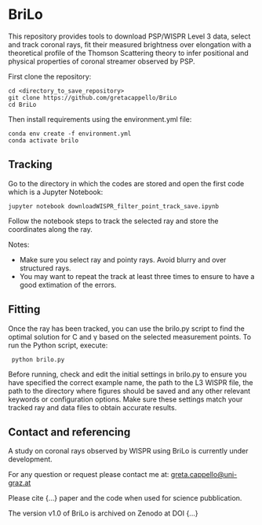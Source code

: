  # BriLo
This repository provides tools to download PSP/WISPR Level 3 data, select and track coronal rays, fit their measured brightness over elongation with a theoretical profile of the Thomson Scattering theory to infer positional and physical properties of coronal streamer observed by PSP.

First clone the repository:

    cd <directory_to_save_repository>
    git clone https://github.com/gretacappello/BriLo
    cd BriLo
   
Then install requirements using the environment.yml file:

    conda env create -f environment.yml
    conda activate brilo


Tracking
-----
Go to the directory in which the codes are stored and open the first code which is a Jupyter Notebook:

    jupyter notebook downloadWISPR_filter_point_track_save.ipynb

Follow the notebook steps to track the selected ray and store the coordinates along the ray.

Notes:
- Make sure you select ray and pointy rays. Avoid blurry and over structured rays.
- You may want to repeat the track at least three times to ensure to have a good extimation of the errors.

Fitting
-----
Once the ray has been tracked, you can use the brilo.py script to find the optimal solution for C and γ based on the selected measurement points. To run the Python script, execute:

     python brilo.py

Before running, check and edit the initial settings in brilo.py to ensure you have specified the correct example name, the path to the L3 WISPR file, the path to the directory where figures should be saved and any other relevant keywords or configuration options. Make sure these settings match your tracked ray and data files to obtain accurate results.


Contact and referencing
-----
A study on coronal rays observed by WISPR using BriLo is currently under development.

For any question or request please contact me at: greta.cappello@uni-graz.at 

Please cite {...} paper and the code when used for science pubblication.

The version v1.0 of BriLo is archived on Zenodo at DOI {...}


